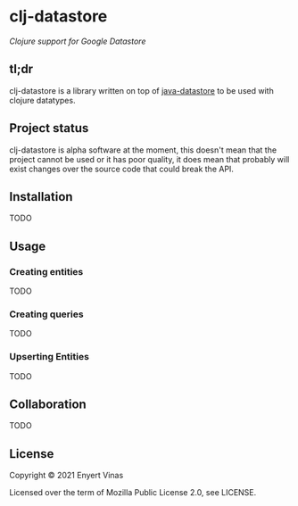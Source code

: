 # clj-datastore

_Clojure support for Google Datastore_

## tl;dr

clj-datastore is a library written on top of [java-datastore](https://github.com/googleapis/java-datastore)
to be used with clojure datatypes.

## Project status

clj-datastore is alpha software at the moment, this doesn't mean that the project cannot be used or it has
poor quality, it does mean that probably will exist changes over the source code that could break the API.

## Installation

TODO

## Usage

### Creating entities

TODO

### Creating queries

TODO

### Upserting Entities

TODO

## Collaboration

TODO

## License

Copyright &copy; 2021 Enyert Vinas

Licensed over the term of Mozilla Public License 2.0, see LICENSE.

